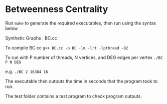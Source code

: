 Betweenness Centrality
======================

Run ```make``` to generate the required executables, then run using the syntax below

Synthetic Graphs : BC.cc

To compile BC.cc
    ```g++ BC.cc -o BC -lm -lrt -lpthread -O2```
  
To run with P number of threads, N vertices, and DEG edges per vertex
    ```./BC P N DEG```

e.g.
    ```./BC 2 16384 16```

The executable then outputs the time in seconds that the program took to run.

The test folder contains a test program to check program outputs.
